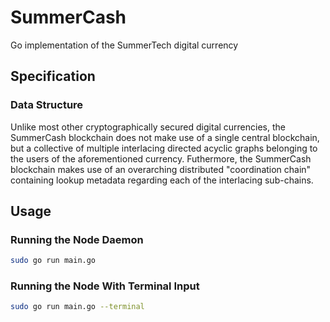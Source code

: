 # SummerCash

Go implementation of the SummerTech digital currency

## Specification

### Data Structure

Unlike most other cryptographically secured digital currencies, the SummerCash blockchain does not make use of a single central blockchain, but a collective of multiple interlacing directed acyclic graphs belonging to the users of the aforementioned currency. Futhermore, the SummerCash blockchain makes use of an overarching distributed "coordination chain" containing lookup metadata regarding each of the interlacing sub-chains.

## Usage

### Running the Node Daemon

```BASH
sudo go run main.go
```

### Running the Node With Terminal Input

```BASH
sudo go run main.go --terminal
```